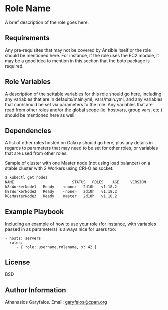 Role Name
=========

A brief description of the role goes here.

Requirements
------------

Any pre-requisites that may not be covered by Ansible itself or the role should be mentioned here. For instance, if the role uses the EC2 module, it may be a good idea to mention in this section that the boto package is required.

Role Variables
--------------

A description of the settable variables for this role should go here, including any variables that are in defaults/main.yml, vars/main.yml, and any variables that can/should be set via parameters to the role. Any variables that are read from other roles and/or the global scope (ie. hostvars, group vars, etc.) should be mentioned here as well.

Dependencies
------------

A list of other roles hosted on Galaxy should go here, plus any details in regards to parameters that may need to be set for other roles, or variables that are used from other roles.

Sample of cluster with one Master node (not using load balancer) on a stable cluster with 2 Workers using CRI-O as socket:

```bash
$ kubectl get nodes
NAME                          STATUS   ROLES    AGE     VERSION
k8sWorkerNode1   Ready    <none>   2d10h   v1.18.2
k8sWorkerNode2   Ready    <none>   2d10h   v1.18.2
k8sMasterNode3   Ready    master   2d10h   v1.18.2
```

Example Playbook
----------------

Including an example of how to use your role (for instance, with variables passed in as parameters) is always nice for users too:

    - hosts: servers
      roles:
         - { role: username.rolename, x: 42 }

License
-------

BSD

Author Information
------------------

Athanasios Garyfalos. Email: garyfalos@cpan.org
